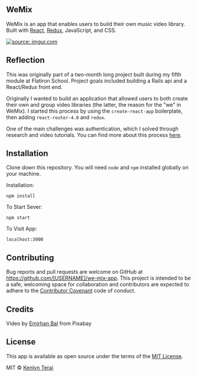 ## WeMix
WeMix is an app that enables users to build their own music video library. Built with [React](https://reactjs.org/), [Redux](https://redux.js.org/), JavaScript, and CSS.

<a href="https://imgur.com/aGog6YK"><img src="https://i.imgur.com/aGog6YK.png" title="source: imgur.com" /></a>

## Reflection

This was originally part of a two-month long project built during my fifth module at Flatiron School. Project goals included building a Rails api and a React/Redux front end.

Originally I wanted to build an application that allowed users to both create their own and group video libraries (the latter, the reason for the "we" in WeMix). I started this process by using the `create-react-app` boilerplate, then adding `react-router-4.0` and `redux`.  

One of the main challenges was authentication, which I solved through research and video tutorials. You can find more about this process [here](https://medium.com/@kenlynterai/final-project-react-redux-decf320c29d4).

## Installation
Clone down this repository. You will need `node` and `npm` installed globally on your machine.  

Installation:

`npm install`  

To Start Sever:

`npm start`  

To Visit App:

`localhost:3000`  

## Contributing
Bug reports and pull requests are welcome on GitHub at https://github.com/[USERNAME]/we-mix-app. This project is intended to be a safe, welcoming space for collaboration and contributors are expected to adhere to the [Contributor Covenant](http://contributor-covenant.org) code of conduct.

## Credits
Video by [Emirhan Bal]("https://pixabay.com/?utm_source=link-attribution&amp;utm_medium=referral&amp;utm_campaign=image&amp;utm_content=15174") from Pixabay

## License
This app is available as open source under the terms of the [MIT License](http://opensource.org/licenses/MIT).

MIT © [Kenlyn Terai](2020)
